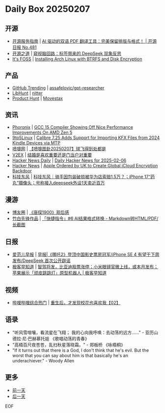 # Daily Box 20250207

## 开源
- [开源服务指南](https://osguider.com/blog/) | [AI 驱动的双语 PDF 翻译工具：完美保留排版与格式！ | 开源日报 No.481](https://osguider.com/blog/post/daily/daily-481/)
- [开源之道](https://opensourceway.community/) | [窥视脑回路：<think>标签带来的 DeepSeek 现象反思](https://www.opensourceway.community/posts/the_way_of_open_source/thinking-about-thought-of-chain-and-the-future/)
- [It's FOSS](https://itsfoss.com/) | [Installing Arch Linux with BTRFS and Disk Encryption](https://itsfoss.com/arch-linux-install-encrypted-btrfs/)

## 产品
- [GitHub Trending](https://github.com/trending?since=daily) | [assafelovic/gpt-researcher](https://github.com/assafelovic/gpt-researcher)
- [LibHunt](https://www.libhunt.com/) | [nitter](https://www.libhunt.com/r/nitter)
- [Product Hunt](https://www.producthunt.com) | [Movestax](https://www.producthunt.com/posts/movestax-2)

## 资讯
- [Phoronix](https://www.phoronix.com/) | [GCC 15 Compiler Showing Off Nice Performance Improvements On AMD Zen 5](https://www.phoronix.com/review/gcc-15-amd-zen5)
- [9to5Linux](https://9to5linux.com/) | [Calibre 7.25 Adds Support for Importing KFX Files from 2024 Kindle Devices via MTP](https://9to5linux.com/calibre-7-25-adds-support-for-importing-kfx-files-from-2024-kindle-devices-via-mtp)
- [喷嚏网](http://www.dapenti.com/blog/blog.asp?subjectid=70&name=xilei) | [【喷嚏图卦20250207】球飞得到处都是](http://www.dapenti.com/blog/more.asp?name=xilei&id=184102)
- [V2EX](https://www.v2ex.com/) | [结婚是喜欢重要还是门当户对重要](https://www.v2ex.com/t/1109621)
- [Hacker News Daily](https://www.daemonology.net/hn-daily/) | [Daily Hacker News for 2025-02-06](https://www.daemonology.net/hn-daily/2025-02-06.html)
- [Hacker News](https://news.ycombinator.com/front) | [Apple Ordered by UK to Create Global iCloud Encryption Backdoor](https://news.ycombinator.com/item?id=42971761)
- [科技东风](https://m.smzdm.com/tag/tn0400v/) | [科技东风｜骑手因包装破损被华为店索赔1.5万？；iPhone 17“药丸”摄像头；号称接入deepseek外设1天卖近百万](https://post.m.smzdm.com/p/aoqln3l9/)

## 漫游
- [博友圈](https://www.boyouquan.com/home) | [《唐探1900》观后感](https://www.boyouquan.com/go?from=feed&link=https%3A%2F%2Fvrast.cn%2Fposts%2F53731%2F)
- [竹白先锋作品](https://www.zhubai.wiki/) | [「快捷指令」#6 AI结果格式转换 - Markdown转HTML/PDF/长截图](https://open.zhubai.wiki/a/l/t/z/pl/pidan/2499519671397625856)

## 日报
- [爱范儿早报](https://www.ifanr.com/category/ifanrnews) | [早报|《哪吒2》登顶中国影史票房冠军/iPhone SE 4 有望于下周发布/DeepSeek 首次公开辟谣](https://www.ifanr.com/1613808)
- [极客早知道](https://www.geekpark.net/column/74) | [智驾将发，比亚迪股票涨停；小米眼镜官微上线，或本月发布；苹果展示「顽皮跳跳灯」原型机器人 | 极客早知道](https://www.geekpark.net/news/345730)

## 视频
- [哔哩哔哩综合热门](https://www.bilibili.com/v/popular/all/) | [重生后，才发现校花也喜欢我【02】](https://b23.tv/BV1C7Nhe8Er3)

## 语录
- "听风雪喧嚷，看流星在飞翔； 我的心向我呼唤：去动荡的远方……" - 亚历山德拉·尼·巴赫慕托娃 《歌唱动荡的青春》
- "高梧百尺夜苍苍，乱扫秋星落晓霜。" - 郑板桥 《咏梧桐》
- "If it turns out that there is a God, I don't think that he's evil. But the worst that you can say about him is that basically he's an underachiever." - Woody Allen

## 更多
- [前一天](daily-box-20250206.md)
- [后一天](daily-box-20250208.md)

EOF